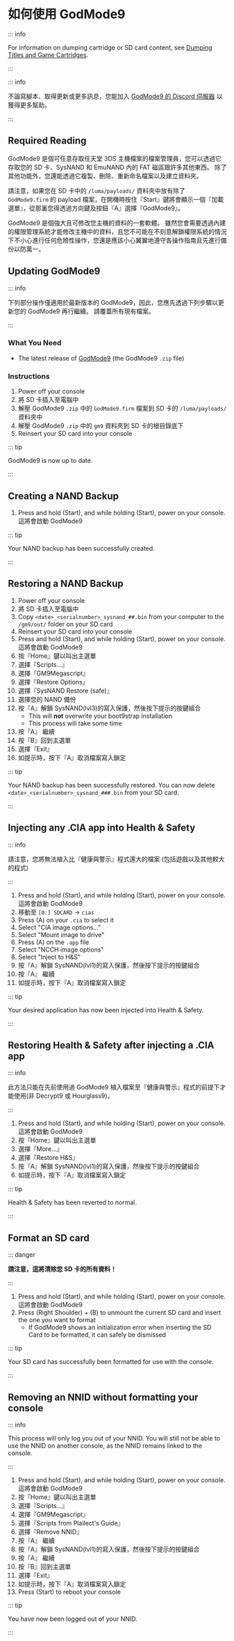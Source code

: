 # 如何使用 GodMode9

::: info

For information on dumping cartridge or SD card content, see [Dumping Titles and Game Cartridges](dumping-titles-and-game-cartridges).

:::

::: info

不論寫腳本、取得更新或更多訊息，您能加入 [GodMode9 的 Discord 伺服器](https://discord.gg/BRcbvtFxX4) 以獲得更多幫助。

:::

## Required Reading

GodMode9 是個可任意存取任天堂 3DS 主機檔案的檔案管理員，您可以透過它存取您的 SD 卡、SysNAND 和 EmuNAND 內的 FAT 磁區跟許多其他東西。 除了其他功能外，您還能透過它複製、刪除、重新命名檔案以及建立資料夾。

請注意，如果您在 SD 卡中的 `/luma/payloads/` 資料夾中放有除了 `GodMode9.firm` 的 payload 檔案，在開機時按住『Start』鍵將會顯示一個『加載選單』，從那裏您得透過方向鍵及按鈕『A』選擇『GodMode9』。

GodMode9 是個強大且可修改您主機的資料的一套軟體。 雖然您會需要透過內建的權限管理系統才能修改主機中的資料，且您不可能在不刻意解鎖權限系統的情況下不小心進行任何危險性操作，您還是應該小心翼翼地遵守各操作指南且先進行備份以防萬一。

## Updating GodMode9

::: info

下列部分操作僅適用於最新版本的 GodMode9，因此，您應先透過下列步驟以更新您的 GodMode9 再行繼續。 請覆蓋所有現有檔案。

:::

### What You Need

- The latest release of [GodMode9](https://github.com/d0k3/GodMode9/releases/latest) (the GodMode9 `.zip` file)

### Instructions

1. Power off your console
2. 將 SD 卡插入至電腦中
3. 解壓 GodMode9 `.zip` 中的 `GodMode9.firm` 檔案到 SD 卡的 `/luma/payloads/` 資料夾中
4. 解壓 GodMode9 `.zip` 中的 `gm9` 資料夾到 SD 卡的根目錄底下
5. Reinsert your SD card into your console

::: tip

GodMode9 is now up to date.

:::

## Creating a NAND Backup

1. Press and hold (Start), and while holding (Start), power on your console. 這將會啟動 GodMode9

<!--@include: ./_include/nand-backup.md -->

::: tip

Your NAND backup has been successfully created.

:::

## Restoring a NAND Backup

1. Power off your console
2. 將 SD 卡插入至電腦中
3. Copy `<date>_<serialnumber>_sysnand_##.bin` from your computer to the `/gm9/out/` folder on your SD card
4. Reinsert your SD card into your console
5. Press and hold (Start), and while holding (Start), power on your console. 這將會啟動 GodMode9
6. 按『Home』鍵以叫出主選單
7. 選擇『Scripts...』
8. 選擇『GM9Megascript』
9. 選擇『Restore Options』
10. 選擇『SysNAND Restore (safe)』
11. 選擇您的 NAND 備份
12. 按『A』解鎖 SysNAND(lvl3)的寫入保護，然後按下提示的按鍵組合
    - This will **not** overwrite your boot9strap installation
    - This process will take some time
13. 按『A』 繼續
14. 按『B』回到主選單
15. 選擇『Exit』
16. 如提示時，按下『A』取消檔案寫入鎖定

::: tip

Your NAND backup has been successfully restored. You can now delete `<date>_<serialnumber>_sysnand_###.bin` from your SD card.

:::

## Injecting any .CIA app into Health & Safety

::: info

請注意，您將無法植入比『健康與警示』程式還大的檔案 (包括遊戲以及其他較大的程式)

:::

1. Press and hold (Start), and while holding (Start), power on your console. 這將會啟動 GodMode9
2. 移動至 `[0:] SDCARD` -> `cias`
3. Press (A) on your `.cia` to select it
4. Select "CIA image options..."
5. Select "Mount image to drive"
6. Press (A) on the `.app` file
7. Select "NCCH image options"
8. Select "Inject to H&S"
9. 按『A』解鎖 SysNAND(lvl1)的寫入保護，然後按下提示的按鍵組合
10. 按『A』 繼續
11. 如提示時，按下『A』取消檔案寫入鎖定

::: tip

Your desired application has now been injected into Health & Safety.

:::

## Restoring Health & Safety after injecting a .CIA app

::: info

此方法只能在先前使用過 GodMode9 植入檔案至『健康與警示』程式的前提下才能使用(非 Decrypt9 或 Hourglass9)。

:::

1. Press and hold (Start), and while holding (Start), power on your console. 這將會啟動 GodMode9
2. 按『Home』鍵以叫出主選單
3. 選擇『More...』
4. 選擇『Restore H&S』
5. 按『A』解鎖 SysNAND(lvl1)的寫入保護，然後按下提示的按鍵組合
6. 如提示時，按下『A』取消檔案寫入鎖定

::: tip

Health & Safety has been reverted to normal.

:::

## Format an SD card

::: danger

**請注意，這將清除您 SD 卡的所有資料！**

:::

1. Press and hold (Start), and while holding (Start), power on your console. 這將會啟動 GodMode9
2. Press (Right Shoulder) + (B) to unmount the current SD card and insert the one you want to format
    - If GodMode9 shows an initialization error when inserting the SD Card to be formatted, it can safely be dismissed

<!--@include: ./_include/format-sd-gm9.md -->

::: tip

Your SD card has successfully been formatted for use with the console.

:::

## Removing an NNID without formatting your console

::: info

This process will only log you out of your NNID. You will still not be able to use the NNID on another console, as the NNID remains linked to the console.

:::

1. Press and hold (Start), and while holding (Start), power on your console. 這將會啟動 GodMode9
2. 按『Home』鍵以叫出主選單
3. 選擇『Scripts...』
4. 選擇『GM9Megascript』
5. 選擇『Scripts from Plailect's Guide』
6. 選擇『Remove NNID』
7. 按『A』 繼續
8. 按『A』解鎖 SysNAND(lvl1)的寫入保護，然後按下提示的按鍵組合
9. 按『A』 繼續
10. 按『B』回到主選單
11. 選擇『Exit』
12. 如提示時，按下『A』取消檔案寫入鎖定
13. Press (Start) to reboot your console

::: tip

You have now been logged out of your NNID.

:::
